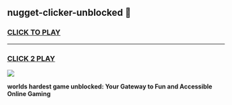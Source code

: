 
## nugget-clicker-unblocked 👋
<h3>
<a href="https://premium.freeplayer.one?title=nugget-clicker-unblocked&ref=14F">CLICK TO PLAY</a></h3>
<hr>

<h3>
<a href="https://premium.freeplayer.one?title=nugget-clicker-unblocked&ref=14F">CLICK 2 PLAY</a>
  
</h3>

<a href="https://premium.freeplayer.one?title=nugget-clicker-unblocked&ref=12F/"><img src="https://clearcache.store/games.png"></a>


**worlds hardest game unblocked: Your Gateway to Fun and Accessible Online Gaming**
